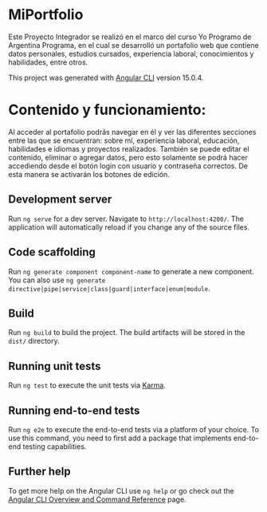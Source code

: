 # MiPortfolio

Este Proyecto Integrador se realizó en el marco del curso Yo Programo de Argentina Programa, en el cual se desarrolló un portafolio web que contiene datos personales, estudios cursados, experiencia laboral, conocimientos y habilidades, entre otros.

This project was generated with [Angular CLI](https://github.com/angular/angular-cli) version 15.0.4.

# Contenido y funcionamiento:

Al acceder al portafolio podrás navegar en él y ver las diferentes secciones entre las que se encuentran: sobre mí, experiencia laboral, educación, habilidades e idiomas y proyectos realizados. También se puede editar el contenido, eliminar o agregar datos, pero esto solamente se podrá hacer accediendo desde el botón login con usuario y contraseña correctos. De esta manera se activarán los botones de edición.

## Development server

Run `ng serve` for a dev server. Navigate to `http://localhost:4200/`. The application will automatically reload if you change any of the source files.

## Code scaffolding

Run `ng generate component component-name` to generate a new component. You can also use `ng generate directive|pipe|service|class|guard|interface|enum|module`.

## Build

Run `ng build` to build the project. The build artifacts will be stored in the `dist/` directory.

## Running unit tests

Run `ng test` to execute the unit tests via [Karma](https://karma-runner.github.io).

## Running end-to-end tests

Run `ng e2e` to execute the end-to-end tests via a platform of your choice. To use this command, you need to first add a package that implements end-to-end testing capabilities.

## Further help

To get more help on the Angular CLI use `ng help` or go check out the [Angular CLI Overview and Command Reference](https://angular.io/cli) page.
